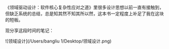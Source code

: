 《领域驱动设计：软件核心复杂性应对之道》里很多设计思想以前一直有接触到，但缺乏系统的总结，总是知其然不知其所以然，这本书一定程度上补足了我在这块的短板。

现分享这段时间的笔记：

![领域设计](/Users/bangliu 1/Desktop/领域设计.png)